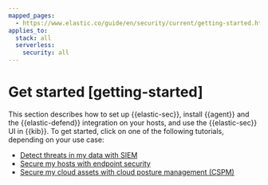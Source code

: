 ```yaml
---
mapped_pages:
  - https://www.elastic.co/guide/en/security/current/getting-started.html
applies_to:
  stack: all
  serverless:
    security: all
---
```


# Get started [getting-started]

This section describes how to set up {{elastic-sec}}, install {{agent}} and the {{elastic-defend}} integration on your hosts, and use the {{elastic-sec}} UI in {{kib}}. To get started, click on one of the following tutorials, depending on your use case:

* [Detect threats in my data with SIEM](https://www.elastic.co/getting-started/security/detect-threats-in-my-data-with-siem)
* [Secure my hosts with endpoint security](https://www.elastic.co/getting-started/security/secure-my-hosts-with-endpoint-security)
* [Secure my cloud assets with cloud posture management (CSPM)](https://www.elastic.co/getting-started/security/secure-my-cloud-assets-with-cloud-security-posture-management)

